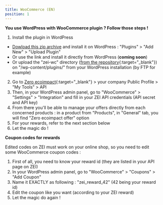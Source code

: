 ```yaml
---
title: WooCommerce (EN)
position: 1
---
```


**You use WordPress with WooCommerce plugin ? Follow those steps !**

1. Install the plugin in WordPress
  * [Dowload this zip archive](https://github.com/zeroecoimpact/API/blob/master/WooCommerce/latest.zip?raw=true)
  and install it on WordPress : "Plugins" > "Add New" > "Upload Plugin"
  * Or use the link and install it directly from WordPress (**coming soon**)
  * Or upload the "zei-wc" directory
  ([from the repository](https://github.com/zeroecoimpact/API/tree/master/WooCommerce){:target="_blank"})
  on "/wp-content/plugins/" from your WordPress installation (by FTP for example)
2. Go to [Zero ecoimpact](https://zero-ecoimpact.org){:target="_blank"} > your company Public Profile > "My Tools" > API
3. Then, in your WordPress admin panel, go to "WooCommerce" > "Settings" > "Integration" and fill in your ZEI API credentials (API secret and API key)
4. From there you'll be able to manage your offers directly from each concerned products : in a product from "Products", in "General" tab, you will find "Zero ecoimpact offer" option
5. For your rewards, refer to the next section below
5. Let the magic do !

**Coupon codes for rewards**

Edited codes on ZEI must work on your online shop, so you need to edit some WooCommerce coupon codes : 

1. First of all, you need to know your reward id (they are listed in your API page on ZEI)
2. In your WordPress admin panel, go to "WooCommerce" > "Coupons" > "Add Coupon"
3. Name it EXACTLY as following : "zei_reward_42" (42 being your reward id)
4. Edit the coupon like you want (according to your ZEI reward)
5. Let the magic do again !
